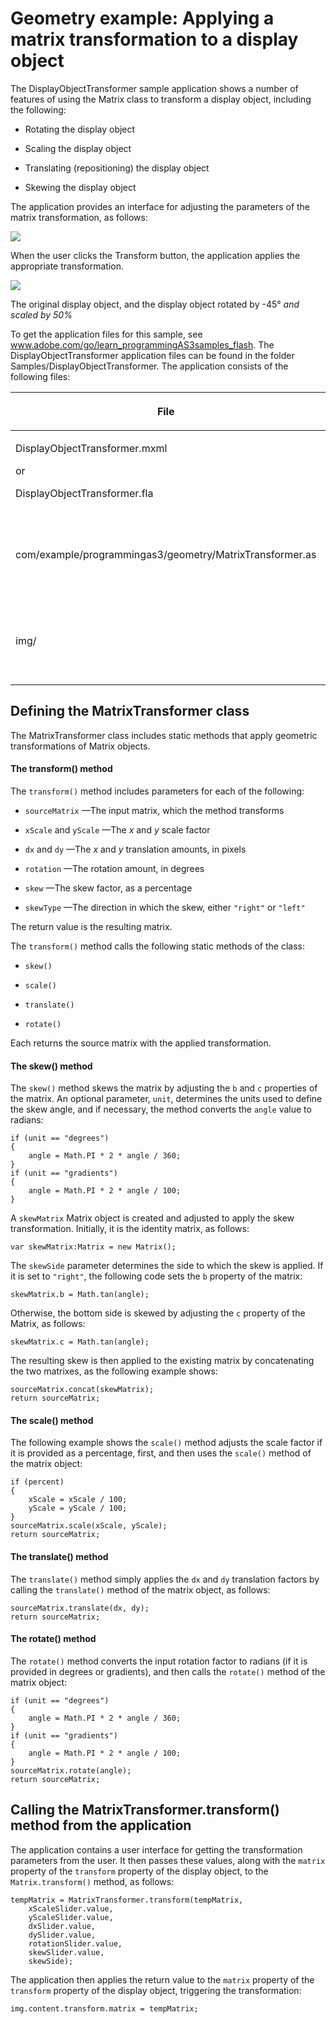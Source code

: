 # Geometry example: Applying a matrix transformation to a display object

<div>

The DisplayObjectTransformer sample application shows a number of features of
using the Matrix class to transform a display object, including the following:

- Rotating the display object

- Scaling the display object

- Translating (repositioning) the display object

- Skewing the display object

The application provides an interface for adjusting the parameters of the matrix
transformation, as follows:

<div xmlns:fn="http://www.w3.org/2005/xpath-functions"
xmlns:fo="http://www.w3.org/1999/XSL/Format"
xmlns:xs="http://www.w3.org/2001/XMLSchema">

![](../../img/ge_DisplayObjectTransformer-1.png)

</div>

When the user clicks the Transform button, the application applies the
appropriate transformation.

<div xmlns:fn="http://www.w3.org/2005/xpath-functions"
xmlns:fo="http://www.w3.org/1999/XSL/Format"
xmlns:xs="http://www.w3.org/2001/XMLSchema">

![](../../img/ge_DisplayObjectTransformer-2.png)

<div>

The original display object, and the display object rotated by -45° _and scaled
by 50%_

</div>

</div>

To get the application files for this sample, see
<a href="http://www.adobe.com/go/learn_programmingAS3samples_flash"
target="_self">www.adobe.com/go/learn_programmingAS3samples_flash</a>. The
DisplayObjectTransformer application files can be found in the folder
Samples/DisplayObjectTransformer. The application consists of the following
files:

<div>

<table>
<colgroup>
<col style="width: 50%" />
<col style="width: 50%" />
</colgroup>
<thead>
<tr class="header">
<th><p>File</p></th>
<th><p>Description</p></th>
</tr>
</thead>
<tbody>
<tr class="odd">
<td headers="d17e17434 "><p>DisplayObjectTransformer.mxml</p>
<p>or</p>
<p>DisplayObjectTransformer.fla</p></td>
<td headers="d17e17437 "><p>The main
application file in Flash (FLA) or Flex (MXML)</p></td>
</tr>
<tr class="even">
<td headers="d17e17434 "><p>com/example/programmingas3/geometry/MatrixTransformer.as</p></td>
<td headers="d17e17437 "><p>A class that
contains methods for applying matrix transformations.</p></td>
</tr>
<tr class="odd">
<td headers="d17e17434 "><p>img/</p></td>
<td headers="d17e17437 "><p>A directory
containing sample image files used by the application.</p></td>
</tr>
</tbody>
</table>

</div>

</div>

<div>

## Defining the MatrixTransformer class

<div>

The MatrixTransformer class includes static methods that apply geometric
transformations of Matrix objects.

<div>

#### The transform() method

The `transform()` method includes parameters for each of the following:

- `sourceMatrix` —The input matrix, which the method transforms

- `xScale` and `yScale` —The _x_ and _y_ scale factor

- `dx` and `dy` —The _x_ and _y_ translation amounts, in pixels

- `rotation` —The rotation amount, in degrees

- `skew` —The skew factor, as a percentage

- `skewType` —The direction in which the skew, either `"right"` or `"left"`

The return value is the resulting matrix.

The `transform()` method calls the following static methods of the class:

- `skew()`

- `scale()`

- `translate()`

- `rotate()`

Each returns the source matrix with the applied transformation.

</div>

<div>

#### The skew() method

The `skew()` method skews the matrix by adjusting the `b` and `c` properties of
the matrix. An optional parameter, `unit`, determines the units used to define
the skew angle, and if necessary, the method converts the `angle` value to
radians:

    if (unit == "degrees")
    {
        angle = Math.PI * 2 * angle / 360;
    }
    if (unit == "gradients")
    {
        angle = Math.PI * 2 * angle / 100;
    }

A `skewMatrix` Matrix object is created and adjusted to apply the skew
transformation. Initially, it is the identity matrix, as follows:

    var skewMatrix:Matrix = new Matrix();

The `skewSide` parameter determines the side to which the skew is applied. If it
is set to `"right"`, the following code sets the `b` property of the matrix:

    skewMatrix.b = Math.tan(angle);

Otherwise, the bottom side is skewed by adjusting the `c` property of the
Matrix, as follows:

    skewMatrix.c = Math.tan(angle);

The resulting skew is then applied to the existing matrix by concatenating the
two matrixes, as the following example shows:

    sourceMatrix.concat(skewMatrix);
    return sourceMatrix;

</div>

<div>

#### The scale() method

The following example shows the `scale()` method adjusts the scale factor if it
is provided as a percentage, first, and then uses the `scale()` method of the
matrix object:

    if (percent)
    {
        xScale = xScale / 100;
        yScale = yScale / 100;
    }
    sourceMatrix.scale(xScale, yScale);
    return sourceMatrix;

</div>

<div>

#### The translate() method

The `translate()` method simply applies the `dx` and `dy` translation factors by
calling the `translate()` method of the matrix object, as follows:

    sourceMatrix.translate(dx, dy);
    return sourceMatrix;

</div>

<div>

#### The rotate() method

The `rotate()` method converts the input rotation factor to radians (if it is
provided in degrees or gradients), and then calls the `rotate()` method of the
matrix object:

    if (unit == "degrees")
    {
        angle = Math.PI * 2 * angle / 360;
    }
    if (unit == "gradients")
    {
        angle = Math.PI * 2 * angle / 100;
    }
    sourceMatrix.rotate(angle);
    return sourceMatrix;

</div>

</div>

</div>

<div>

## Calling the MatrixTransformer.transform() method from the application

<div>

The application contains a user interface for getting the transformation
parameters from the user. It then passes these values, along with the `matrix`
property of the `transform` property of the display object, to the
`Matrix.transform()` method, as follows:

    tempMatrix = MatrixTransformer.transform(tempMatrix,
        xScaleSlider.value,
        yScaleSlider.value,
        dxSlider.value,
        dySlider.value,
        rotationSlider.value,
        skewSlider.value,
        skewSide);

The application then applies the return value to the `matrix` property of the
`transform` property of the display object, triggering the transformation:

    img.content.transform.matrix = tempMatrix;

</div>

</div>
